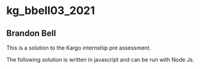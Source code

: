 # kg_bbell03_2021
## Brandon Bell
This is a solution to the Kargo internship pre assessment.

The following solution is written in javascript and can be run with Node Js.
